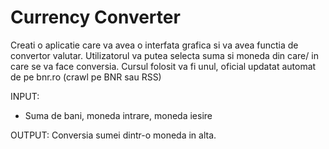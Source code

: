 # Currency Converter

Creati o aplicatie care va avea o interfata grafica si va avea functia de convertor valutar. Utilizatorul va putea selecta suma si moneda din care/ in care se va face conversia. Cursul folosit va fi unul, oficial updatat automat de pe bnr.ro (crawl pe BNR sau RSS)


INPUT:
  - Suma de bani, moneda intrare, moneda iesire


OUTPUT:
  Conversia sumei dintr-o moneda in alta.
